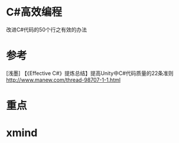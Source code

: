 # C#高效编程
改进C#代码的50个行之有效的办法

# 参考
[浅墨] 【《Effective C#》提炼总结】提高Unity中C#代码质量的22条准则
http://www.manew.com/thread-98707-1-1.html

# 重点


# xmind